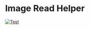 # Image Read Helper


[![Test](https://github.com/zerasul/image-reader-helper/actions/workflows/main.yml/badge.svg?branch=master)](https://github.com/zerasul/image-reader-helper/actions/workflows/main.yml)